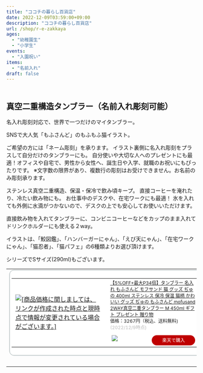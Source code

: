 ```yaml
---
title: "ココチの暮らし百貨店"
date: 2022-12-09T03:59:00+09:00
description: "ココチの暮らし百貨店"
url: /shop/r-e-zakkaya
ages:
  - "幼稚園生"
  - "小学生"
events:
  - "入園祝い"
items:
  - "名前入れ"
draft: false
---
```

<a href="https://hb.afl.rakuten.co.jp/hgc/2dcc0785.da3a367b.2d823753.c6deaf60/?pc=http%3A%2F%2Fwww.rakuten.co.jp%2Fr-e-zakkaya%2F&link_type=pict&ut=eyJwYWdlIjoic2hvcCIsInR5cGUiOiJwaWN0IiwiY29sIjoxLCJjYXQiOiIxIiwiYmFuIjoiMTc5MjM0IiwiYW1wIjpmYWxzZX0%3D" target="_blank" rel="nofollow sponsored noopener" style="word-wrap:break-word;"  ><img src="https://hbb.afl.rakuten.co.jp/hlb/2dcc0785.da3a367b.2d823753.c6deaf60/?sid=1&shop=r-e-zakkaya&size=1&kind=2&me_id=1221594&me_adv_id=179234&t=logo" border="0" style="margin:2px" alt="" title=""></a>

## 真空二重構造タンブラー（名前入れ彫刻可能）
名入れ彫刻対応で、世界で一つだけのマイタンブラー。

SNSで大人気「もふさんど」のもふもふ猫イラスト。

ご希望の方には「ネーム彫刻」を承ります。
イラスト裏側に名入れ彫刻をプラスして自分だけのタンブラーにも。
自分使いや大切な人へのプレゼントにも最適！オフィスや自宅で、男性から女性へ、誕生日や入学、就職のお祝いにもぴったりです。
※文字数の限界があり、複数行の彫刻はお受けできません。お名前のみ彫刻承ります。

ステンレス真空二重構造、保温・保冷で飲み頃キープ。
直接コーヒーを淹れたり、冷たい飲み物にも。
お仕事中のデスクや、在宅ワークにも最適！
氷を入れても外側に水滴がつかないので、デスクの上でも安心してお使いいただけます。

直接飲み物を入れてタンブラーに、コンビニコーヒーなどをカップのまま入れてドリンクホルダーにも使える２way。

イラストは、「鮫図鑑」、「ハンバーガーにゃん」、「えび天にゃん」、「在宅ワークにゃん」、「猫忍者」、「猫パフェ」の6種類よりお選び頂けます。　

シリーズでSサイズ(290ml)もございます。
<table border="0" cellpadding="0" cellspacing="0"><tr><td><div style="border:1px solid #95a5a6;border-radius:.75rem;background-color:#FFFFFF;width:504px;margin:0px;padding:5px;text-align:center;overflow:hidden;"><table><tr><td style="width:240px"><a href="https://hb.afl.rakuten.co.jp/ichiba/2dcc0ba0.e898daf2.2dcc0ba1.4d98775f/?pc=https%3A%2F%2Fitem.rakuten.co.jp%2Fr-e-zakkaya%2F183037823%2F&link_type=picttext&ut=eyJwYWdlIjoiaXRlbSIsInR5cGUiOiJwaWN0dGV4dCIsInNpemUiOiIyNDB4MjQwIiwibmFtIjoxLCJuYW1wIjoicmlnaHQiLCJjb20iOjEsImNvbXAiOiJkb3duIiwicHJpY2UiOjEsImJvciI6MSwiY29sIjoxLCJiYnRuIjoxLCJwcm9kIjowLCJhbXAiOmZhbHNlfQ%3D%3D" target="_blank" rel="nofollow sponsored noopener" style="word-wrap:break-word;"  ><img src="https://hbb.afl.rakuten.co.jp/hgb/2dcc0ba0.e898daf2.2dcc0ba1.4d98775f/?me_id=1221594&item_id=10597863&pc=https%3A%2F%2Fthumbnail.image.rakuten.co.jp%2F%400_mall%2Fr-e-zakkaya%2Fcabinet%2Fmain183%2F183037823-r1.jpg%3F_ex%3D240x240&s=240x240&t=picttext" border="0" style="margin:2px" alt="[商品価格に関しましては、リンクが作成された時点と現時点で情報が変更されている場合がございます。]" title="[商品価格に関しましては、リンクが作成された時点と現時点で情報が変更されている場合がございます。]"></a></td><td style="vertical-align:top;width:248px;"><p style="font-size:12px;line-height:1.4em;text-align:left;margin:0px;padding:2px 6px;word-wrap:break-word"><a href="https://hb.afl.rakuten.co.jp/ichiba/2dcc0ba0.e898daf2.2dcc0ba1.4d98775f/?pc=https%3A%2F%2Fitem.rakuten.co.jp%2Fr-e-zakkaya%2F183037823%2F&link_type=picttext&ut=eyJwYWdlIjoiaXRlbSIsInR5cGUiOiJwaWN0dGV4dCIsInNpemUiOiIyNDB4MjQwIiwibmFtIjoxLCJuYW1wIjoicmlnaHQiLCJjb20iOjEsImNvbXAiOiJkb3duIiwicHJpY2UiOjEsImJvciI6MSwiY29sIjoxLCJiYnRuIjoxLCJwcm9kIjowLCJhbXAiOmZhbHNlfQ%3D%3D" target="_blank" rel="nofollow sponsored noopener" style="word-wrap:break-word;"  >【5%OFF+最大P34倍】タンブラー 名入れ もふさんど モフサンド 猫 グッズ ぢゅの 400ml ステンレス 保冷 保温 猫柄 かわいい グッズ ぢゅの もふさんど mofusand 2WAY真空二重タンブラー M 450ml ギフト プレゼント 贈り物</a><br><span >価格：3267円（税込、送料無料)</span> <span style="color:#BBB">(2022/12/9時点)</span></p><div style="margin:10px;"><a href="https://hb.afl.rakuten.co.jp/ichiba/2dcc0ba0.e898daf2.2dcc0ba1.4d98775f/?pc=https%3A%2F%2Fitem.rakuten.co.jp%2Fr-e-zakkaya%2F183037823%2F&link_type=picttext&ut=eyJwYWdlIjoiaXRlbSIsInR5cGUiOiJwaWN0dGV4dCIsInNpemUiOiIyNDB4MjQwIiwibmFtIjoxLCJuYW1wIjoicmlnaHQiLCJjb20iOjEsImNvbXAiOiJkb3duIiwicHJpY2UiOjEsImJvciI6MSwiY29sIjoxLCJiYnRuIjoxLCJwcm9kIjowLCJhbXAiOmZhbHNlfQ%3D%3D" target="_blank" rel="nofollow sponsored noopener" style="word-wrap:break-word;"  ><img src="https://static.affiliate.rakuten.co.jp/makelink/rl.svg" style="float:left;max-height:27px;width:auto;margin-top:0"></a><a href="https://hb.afl.rakuten.co.jp/ichiba/2dcc0ba0.e898daf2.2dcc0ba1.4d98775f/?pc=https%3A%2F%2Fitem.rakuten.co.jp%2Fr-e-zakkaya%2F183037823%2F%3Fscid%3Daf_pc_bbtn&link_type=picttext&ut=eyJwYWdlIjoiaXRlbSIsInR5cGUiOiJwaWN0dGV4dCIsInNpemUiOiIyNDB4MjQwIiwibmFtIjoxLCJuYW1wIjoicmlnaHQiLCJjb20iOjEsImNvbXAiOiJkb3duIiwicHJpY2UiOjEsImJvciI6MSwiY29sIjoxLCJiYnRuIjoxLCJwcm9kIjowLCJhbXAiOmZhbHNlfQ==" target="_blank" rel="nofollow sponsored noopener" style="word-wrap:break-word;"  ><div style="float:right;width:41%;height:27px;background-color:#bf0000;color:#fff!important;font-size:12px;font-weight:500;line-height:27px;margin-left:1px;padding: 0 12px;border-radius:16px;cursor:pointer;text-align:center;">楽天で購入</div></a></div></td></tr></table></div><br><p style="color:#000000;font-size:12px;line-height:1.4em;margin:5px;word-wrap:break-word"></p></td></tr></table>

